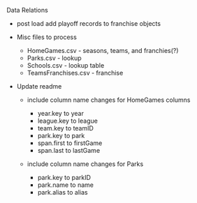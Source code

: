 Data Relations
 - post load add playoff records to franchise objects
 - Misc files to process
	- HomeGames.csv - seasons, teams, and franchies(?)
	- Parks.csv -  lookup
	- Schools.csv - lookup table
	- TeamsFranchises.csv - franchise
	

 - Update readme 
 	- include column name changes for HomeGames columns
		- year.key to year
		- league.key to league
		- team.key to teamID
		- park.key to park
		- span.first to firstGame
		- span.last to lastGame

	- include column name changes for Parks
		- park.key to parkID
		- park.name to name
		- park.alias to alias


